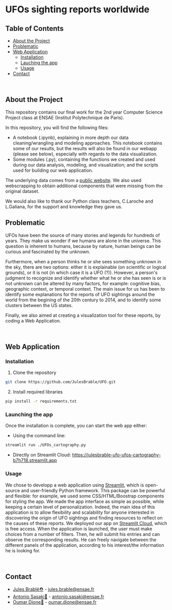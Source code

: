 # UFOs sighting reports worldwide

## Table of Contents

* [About the Project](#about_the_project)
* [Problematic](#prob)
* [Web Application](#web_app)
  * [Installation](#installation)
  * [Lauching the app](#launch_app)
  * [Usage](#usage)
* [Contact](#contact)

<br>

## About the Project
This repository contains our final work for the 2nd year Computer Science Project class at ENSAE (Institut Polytechnique de Paris).

In this repository, you will find the following files:
* A notebook (.ipynb), explaining in more depth our data cleaning/wrangling and modeling approaches. This notebook contains some of our results, but the results will also be found in our webapp (please see below), especially with regards to the data visualization.
* Some modules (.py), containing the functions we created and used during our data analysis, modeling, and visualization; and the scripts used for building our web application.

The underlying data comes from a [public website](https://www.mavenanalytics.io/data-playground). We also used webscrapping to obtain additional components that were missing from the original dataset.

We would also like to thank our Python class teachers, C.Laroche and L.Galiana, for the support and knowledge they gave us.

## Problematic
UFOs have been the source of many stories and legends for hundreds of years. They make us wonder if we humans are alone in the universe. This question is inherent to humans, because by nature, human beings can be curious and fascinated by the unknown.

Furthermore, when a person thinks he or she sees something unknown in the sky, there are two options: either it is explainable (on scientific or logical grounds), or it is not (in which case it is a UFO (?)). However, a person's judgment to recognize and identify whether what he or she has seen is or is not unknown can be altered by many factors, for example: cognitive bias, geographic context, or temporal context. The main issue for us has been to identify some explanations for the reports of UFO sightings around the world from the begining of the 20th century to 2014, and to identify some clusters between the US states.

Finally, we also aimed at creating a visualization tool for these reports, by coding a Web Application.

<br>

<!-- WEB APP -->
## Web Application

### Installation

1. Clone the repository
```sh
git clone https://github.com/JulesBrable/UFO.git
```
2. Install required libraries
```sh
pip install -r requirements.txt
```

### Launching the app

Once the installation is complete, you can start the web app either:

* Using the command line:
```sh
streamlit run ./UFOs_cartography.py
```

* Directly on Streamlit Cloud: https://julesbrable-ufo-ufos-cartography-b7h718.streamlit.app

### Usage

We chose to developp a web application using [Streamlit](https://streamlit.io), which is open-source and user-friendly Python framework. This package can be powerful and flexible: for example, we used some CSS/HTML/Boostrap components for styling the app. We made the app interface as simple as possible, while keeping a certain level of personalization. Indeed, the main idea of this application is to allow flexibility and scalability for anyone interested in discovering the origin of UFO sightings and finding resources to reflect on the causes of these reports. We deployed our app on [Streamlit Cloud](https://streamlit.io/cloud), which is free access.
When the application is launched, the user must make choices from a number of filters. Then, he will submit his entries and can observe the corresponding results. He can freely navigate between the different panels of the application, according to his interest/the information he is looking for.

<br>

## Contact

* [Jules Brablé⛑](https://github.com/JulesBrable) - jules.brable@ensae.fr
* [Antonio Sasaki👑](https://github.com/antoniosasaki) - antonio.sasaki@ensae.fr
* [Oumar Dione🎩](https://github.com/Oumar-DIONE) - oumar.dione@ensae.fr

